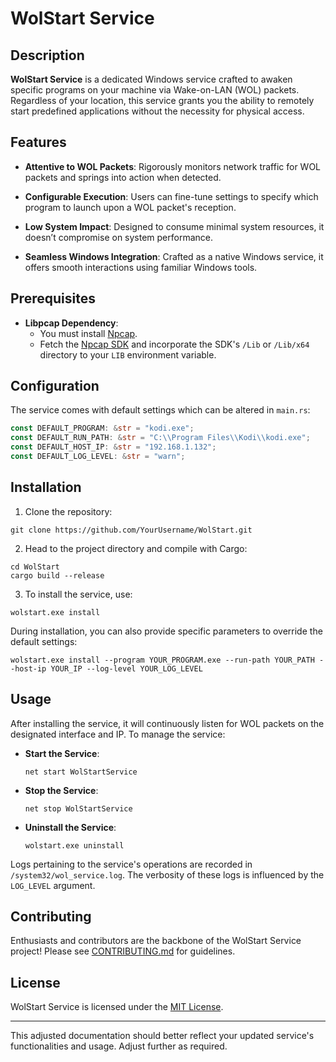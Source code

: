 # WolStart Service

## Description

**WolStart Service** is a dedicated Windows service crafted to awaken specific programs on your machine via Wake-on-LAN (WOL) packets. Regardless of your location, this service grants you the ability to remotely start predefined applications without the necessity for physical access.

## Features

- **Attentive to WOL Packets**: Rigorously monitors network traffic for WOL packets and springs into action when detected.

- **Configurable Execution**: Users can fine-tune settings to specify which program to launch upon a WOL packet's reception.

- **Low System Impact**: Designed to consume minimal system resources, it doesn’t compromise on system performance.

- **Seamless Windows Integration**: Crafted as a native Windows service, it offers smooth interactions using familiar Windows tools.

## Prerequisites

- **Libpcap Dependency**: 
  - You must install [Npcap](https://nmap.org/npcap/).
  - Fetch the [Npcap SDK](https://nmap.org/npcap/#download) and incorporate the SDK's `/Lib` or `/Lib/x64` directory to your `LIB` environment variable.

## Configuration

The service comes with default settings which can be altered in `main.rs`:

```rust
const DEFAULT_PROGRAM: &str = "kodi.exe";
const DEFAULT_RUN_PATH: &str = "C:\\Program Files\\Kodi\\kodi.exe";
const DEFAULT_HOST_IP: &str = "192.168.1.132";
const DEFAULT_LOG_LEVEL: &str = "warn";
```

## Installation

1. Clone the repository:
```
git clone https://github.com/YourUsername/WolStart.git
```

2. Head to the project directory and compile with Cargo:
```
cd WolStart
cargo build --release
```

3. To install the service, use:
```
wolstart.exe install
```

During installation, you can also provide specific parameters to override the default settings:

```
wolstart.exe install --program YOUR_PROGRAM.exe --run-path YOUR_PATH --host-ip YOUR_IP --log-level YOUR_LOG_LEVEL
```

## Usage

After installing the service, it will continuously listen for WOL packets on the designated interface and IP. To manage the service:

- **Start the Service**: 
  ```
  net start WolStartService
  ```

- **Stop the Service**: 
  ```
  net stop WolStartService
  ```

- **Uninstall the Service**:
  ```
  wolstart.exe uninstall
  ```

Logs pertaining to the service's operations are recorded in `/system32/wol_service.log`. The verbosity of these logs is influenced by the `LOG_LEVEL` argument.

## Contributing

Enthusiasts and contributors are the backbone of the WolStart Service project! Please see [CONTRIBUTING.md](link_to_contributing_file) for guidelines.

## License

WolStart Service is licensed under the [MIT License](LICENSE.md).

---

This adjusted documentation should better reflect your updated service's functionalities and usage. Adjust further as required.